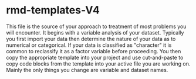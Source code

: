 # rmd-templates-V4
This file is the source of your approach to treatment of most problems you will encounter.  It begins with
a variable analysis of your dataset. Typically you first import your data then determine the nature of your data
as to numerical or categorical.  If your data is classified as "character" it is common to reclassify it as a 
factor variable before proceeding.  You then copy the appropriate template into your project and use cut-and-paste to
copy code blocks from the template into your active file you are working on.  Mainly the only things you change are variable and dataset
names.

